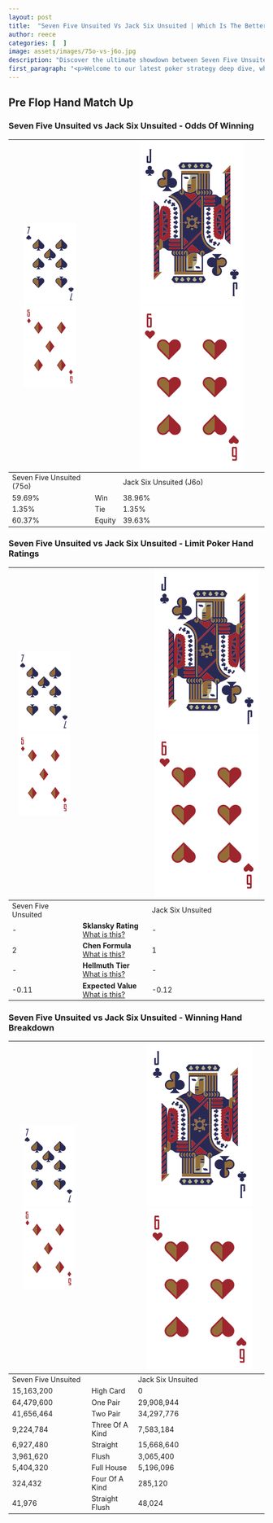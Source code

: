 ```yaml
---
layout: post
title:  "Seven Five Unsuited Vs Jack Six Unsuited | Which Is The Better Hand In Poker? A Complete Guide"
author: reece
categories: [  ]
image: assets/images/75o-vs-j6o.jpg
description: "Discover the ultimate showdown between Seven Five Unsuited and Jack Six Unsuited in poker! Uncover the odds, strategies, and scenarios where one hand triumphs over the other. Get ready to up your poker game with this thrilling analysis."
first_paragraph: "<p>Welcome to our latest poker strategy deep dive, where we're pitting two distinct hands against each other in a high-stakes showdown: Seven Five Unsuited vs Jack Six Unsuited.</p><p>In the dynamic world of poker, every decision counts, and knowing which hand holds the upper hand is key to your success at the table.</p><p>In this article, we'll dissect these two hands, explore the scenarios where one dominates the other, and equip you with the knowledge to make strategic choices that can tip the odds in your favor.</p><p>Get ready to unravel the intriguing dynamics of these poker hands and elevate your game to new heights.</p>"
---
```




[comment]: # (sp0)

## Pre Flop Hand Match Up

<div class="table hand-ratings" markdown="1"> 



### Seven Five Unsuited vs Jack Six Unsuited - Odds Of Winning


    
| ![image info](assets/images/hand1/7.png) ![image info](assets/images/hand1/5o.png) |  | ![image info](assets/images/hand2/J.png) ![image info](assets/images/hand2/6o.png) |
| -------- | -------- | -------- |
| Seven Five Unsuited (75o) |  | Jack Six Unsuited (J6o) |
| 59.69% | Win | 38.96% |
| 1.35% | Tie | 1.35% |
| 60.37% | Equity | 39.63% |




[comment]: # (sp1)



### Seven Five Unsuited vs Jack Six Unsuited - Limit Poker Hand Ratings


    
| ![image info](assets/images/hand1/7.png) ![image info](assets/images/hand1/5o.png) |  | ![image info](assets/images/hand2/J.png) ![image info](assets/images/hand2/6o.png) |
| -------- | -------- | -------- |
| Seven Five Unsuited |  | Jack Six Unsuited |
| - | **Sklansky Rating** [What is this?](/sklansky-rating-explained) | - |
| 2 | **Chen Formula** [What is this?](/chen-formula-explained) | 1 |
| - | **Hellmuth Tier** [What is this?](/Hellmuth-tier-explained) | - |
| -0.11 | **Expected Value** [What is this?](/expected-value-explained) | -0.12 |




[comment]: # (sp2)



### Seven Five Unsuited vs Jack Six Unsuited - Winning Hand Breakdown


    
| ![image info](assets/images/hand1/7.png) ![image info](assets/images/hand1/5o.png) |  | ![image info](assets/images/hand2/J.png) ![image info](assets/images/hand2/6o.png) |
| -------- | -------- | -------- |
| Seven Five Unsuited |  | Jack Six Unsuited |
| 15,163,200 | High Card | 0 |
| 64,479,600 | One Pair | 29,908,944 |
| 41,656,464 | Two Pair | 34,297,776 |
| 9,224,784 | Three Of A Kind | 7,583,184 |
| 6,927,480 | Straight | 15,668,640 |
| 3,961,620 | Flush | 3,065,400 |
| 5,404,320 | Full House | 5,196,096 |
| 324,432 | Four Of A Kind | 285,120 |
| 41,976 | Straight Flush | 48,024 |




[comment]: # (sp3)



</div>

[comment]: # (sp4)



[comment]: # (sp5)

